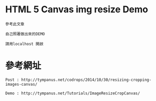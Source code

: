 HTML 5 Canvas img resize Demo
=================================

    參考此文章

    自己照著做出來的DEMO

    請用localhost 開啟

參考網址
==========

    Post : http://tympanus.net/codrops/2014/10/30/resizing-cropping-images-canvas/

    Demo : http://tympanus.net/Tutorials/ImageResizeCropCanvas/

